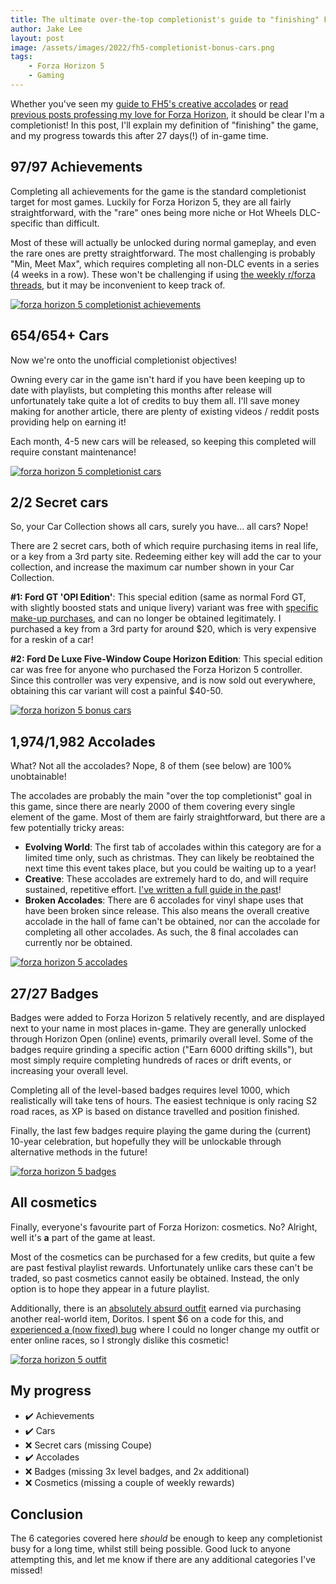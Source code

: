 ```yaml
---
title: The ultimate over-the-top completionist's guide to "finishing" Forza Horizon 5
author: Jake Lee
layout: post
image: /assets/images/2022/fh5-completionist-bonus-cars.png
tags:
    - Forza Horizon 5
    - Gaming
---
```


Whether you've seen my [guide to FH5's creative accolades](https://jakelee.co.uk/forza-horizon-5-creative-accolades/) or [read previous posts professing my love for Forza Horizon](https://jakelee.co.uk/why-i-fell-in-love-with-formula-1/#forza), it should be clear I'm a completionist! In this post, I'll explain my definition of "finishing" the game, and my progress towards this after 27 days(!) of in-game time.

## 97/97 Achievements

Completing all achievements for the game is the standard completionist target for most games. Luckily for Forza Horizon 5, they are all fairly straightforward, with the "rare" ones being more niche or Hot Wheels DLC-specific than difficult.

Most of these will actually be unlocked during normal gameplay, and even the rare ones are pretty straightforward. The most challenging is probably "Min, Meet Max", which requires completing all non-DLC events in a series (4 weeks in a row). These won't be challenging if using [the weekly r/forza threads](https://www.reddit.com/r/forza/), but it may be inconvenient to keep track of.

[![forza horizon 5 completionist achievements](/assets/images/2022/fh5-completionist-achievements.png)](/assets/images/2022/fh5-completionist-achievements.png)

## 654/654+ Cars 

Now we're onto the unofficial completionist objectives!

Owning every car in the game isn't hard if you have been keeping up to date with playlists, but completing this months after release will unfortunately take quite a lot of credits to buy them all. I'll save money making for another article, there are plenty of existing videos / reddit posts providing help on earning it!

Each month, 4-5 new cars will be released, so keeping this completed will require constant maintenance! 

[![forza horizon 5 completionist cars](/assets/images/2022/fh5-completionist-cars.png)](/assets/images/2022/fh5-completionist-cars.png)

## 2/2 Secret cars

So, your Car Collection shows all cars, surely you have... all cars? Nope!

There are 2 secret cars, both of which require purchasing items in real life, or a key from a 3rd party site. Redeeming either key will add the car to your collection, and increase the maximum car number shown in your Car Collection.

**#1: Ford GT 'OPI Edition'**: This special edition (same as normal Ford GT, with slightly boosted stats and unique livery) variant was free with [specific make-up purchases](https://www.opi.com/blog/xbox-collection-gift-with-purchase), and can no longer be obtained legitimately. I purchased a key from a 3rd party for around $20, which is very expensive for a reskin of a car!

**#2: Ford De Luxe Five-Window Coupe Horizon Edition**: This special edition car was free for anyone who purchased the Forza Horizon 5 controller. Since this controller was very expensive, and is now sold out everywhere, obtaining this car variant will cost a painful $40-50.

[![forza horizon 5 bonus cars](/assets/images/2022/fh5-completionist-bonus-cars.png)](/assets/images/2022/fh5-completionist-bonus-cars.png)

## 1,974/1,982 Accolades

What? Not all the accolades? Nope, 8 of them (see below) are 100% unobtainable!

The accolades are probably the main "over the top completionist" goal in this game, since there are nearly 2000 of them covering every single element of the game. Most of them are fairly straightforward, but there are a few potentially tricky areas:

* **Evolving World**: The first tab of accolades within this category are for a limited time only, such as christmas. They can likely be reobtained the next time this event takes place, but you could be waiting up to a year!
* **Creative**: These accolades are extremely hard to do, and will require sustained, repetitive effort. [I've written a full guide in the past](https://jakelee.co.uk/forza-horizon-5-creative-accolades/)!
* **Broken Accolades**: There are 6 accolades for vinyl shape uses that have been broken since release. This also means the overall creative accolade in the hall of fame can't be obtained, nor can the accolade for completing all other accolades. As such, the 8 final accolades can currently nor be obtained.

[![forza horizon 5 accolades](/assets/images/2022/fh5-completionist-accolades.png)](/assets/images/2022/fh5-completionist-accolades.png)

## 27/27 Badges

Badges were added to Forza Horizon 5 relatively recently, and are displayed next to your name in most places in-game. They are generally unlocked through Horizon Open (online) events, primarily overall level. Some of the badges require grinding a specific action ("Earn 6000 drifting skills"), but most simply require completing hundreds of races or drift events, or increasing your overall level.

Completing all of the level-based badges requires level 1000, which realistically will take tens of hours. The easiest technique is only racing S2 road races, as XP is based on distance travelled and position finished.

Finally, the last few badges require playing the game during the (current) 10-year celebration, but hopefully they will be unlockable through alternative methods in the future!

[![forza horizon 5 badges](/assets/images/2022/fh5-completionist-badges.png)](/assets/images/2022/fh5-completionist-badges.png)

## All cosmetics

Finally, everyone's favourite part of Forza Horizon: cosmetics. No? Alright, well it's **a** part of the game at least.

Most of the cosmetics can be purchased for a few credits, but quite a few are past festival playlist rewards. Unfortunately unlike cars these can't be traded, so past cosmetics cannot easily be obtained. Instead, the only option is to hope they appear in a future playlist.

Additionally, there is an [absolutely absurd outfit](https://support.forzamotorsport.net/hc/en-us/articles/10075556247571-Forza-Horizon-5-Tankito-Doritos-Outfit-Code-Redemption-FAQ) earned via purchasing another real-world item, Doritos. I spent $6 on a code for this, and [experienced a (now fixed) bug](https://www.reddit.com/r/forza/comments/xz0dl6/i_spent_6_to_buy_the_dorito_outfit_code_outside/) where I could no longer change my outfit or enter online races, so I strongly dislike this cosmetic!

[![forza horizon 5 outfit](/assets/images/2022/fh5-completionist-outfit.png)](/assets/images/2022/fh5-completionist-outfit.png)

## My progress

* ✔️ Achievements
* ✔️ Cars
* ❌ Secret cars (missing Coupe)
* ✔️ Accolades
* ❌ Badges (missing 3x level badges, and 2x additional)
* ❌ Cosmetics (missing a couple of weekly rewards)

## Conclusion

The 6 categories covered here *should* be enough to keep any completionist busy for a long time, whilst still being possible. Good luck to anyone attempting this, and let me know if there are any additional categories I've missed!